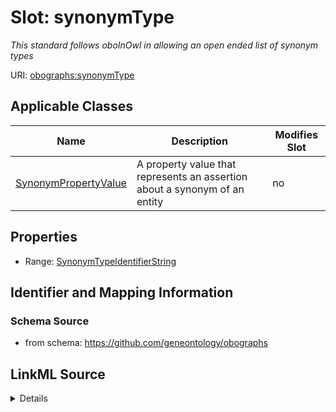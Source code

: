 

# Slot: synonymType


_This standard follows oboInOwl in allowing an open ended list of synonym types_



URI: [obographs:synonymType](https://github.com/geneontology/obographs/synonymType)



<!-- no inheritance hierarchy -->





## Applicable Classes

| Name | Description | Modifies Slot |
| --- | --- | --- |
| [SynonymPropertyValue](SynonymPropertyValue.md) | A property value that represents an assertion about a synonym of an entity |  no  |







## Properties

* Range: [SynonymTypeIdentifierString](SynonymTypeIdentifierString.md)





## Identifier and Mapping Information







### Schema Source


* from schema: https://github.com/geneontology/obographs




## LinkML Source

<details>
```yaml
name: synonymType
description: This standard follows oboInOwl in allowing an open ended list of synonym
  types
from_schema: https://github.com/geneontology/obographs
rank: 1000
alias: synonymType
domain_of:
- SynonymPropertyValue
range: SynonymTypeIdentifierString

```
</details>